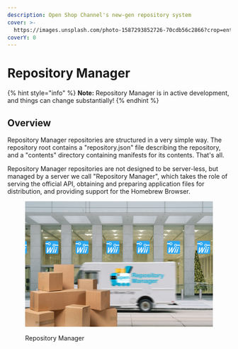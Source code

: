 ```yaml
---
description: Open Shop Channel's new-gen repository system
cover: >-
  https://images.unsplash.com/photo-1587293852726-70cdb56c2866?crop=entropy&cs=srgb&fm=jpg&ixid=M3wxOTcwMjR8MHwxfHNlYXJjaHw0fHxib3hlc3xlbnwwfHx8fDE2ODQ0MzI5NTl8MA&ixlib=rb-4.0.3&q=85
coverY: 0
---
```


# Repository Manager

{% hint style="info" %}
**Note:** Repository Manager is in active development, and things can change substantially!
{% endhint %}

## Overview

Repository Manager repositories are structured in a very simple way. The repository root contains a "repository.json" file describing the repository, and a "contents" directory containing manifests for its contents. That's all.

Repository Manager repositories are not designed to be server-less, but managed by a server we call "Repository Manager", which takes the role of serving the official API, obtaining and preparing application files for distribution, and providing support for the Homebrew Browser.

<figure><img src=".gitbook/assets/danbomovers2.png" alt=""><figcaption><p>Repository Manager</p></figcaption></figure>
